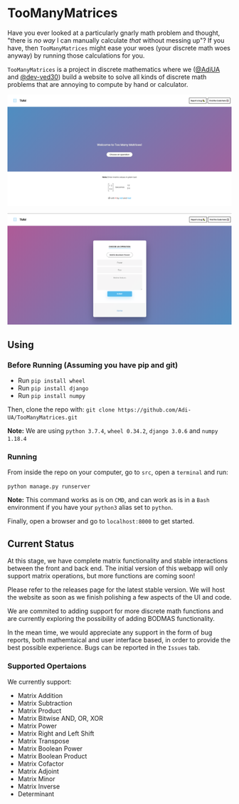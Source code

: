 # TooManyMatrices

Have you ever looked at a particularly gnarly math problem and thought, "there is _no way_ I can manually calculate _that_ without messing up"? If you have, then `TooManyMatrices` might ease your woes (your discrete math woes anyway) by running those calculations for you.

`TooManyMatrices` is a project in discrete mathematics where we ([@AdiUA](https://github.com/Adi-UA) and [@dev-ved30](https://github.com/dev-ved30)) build a website to solve all kinds of discrete math problems that are annoying to compute by hand or calculator.

![](images/Homepage.png)

![](images/operation.png)

## Using 

### Before Running (Assuming you have pip and git)
* Run `pip install wheel`
* Run `pip install django`
* Run `pip install numpy`

Then, clone the repo with: `git clone https://github.com/Adi-UA/TooManyMatrices.git`

**Note:** We are using `python 3.7.4`, `wheel 0.34.2`, `django 3.0.6` and `numpy 1.18.4`

### Running 

From inside the repo on your computer, go to `src`, open a `terminal` and run:

`python manage.py runserver`

**Note:** This command works as is on `CMD`, and can work as is in a `Bash` environment if you have your `python3` alias set to `python`.

Finally, open a browser and go to `localhost:8000` to get started.

## Current Status

At this stage, we have complete matrix functionality and stable interactions between the front and back end. The initial version of this webapp will only support matrix operations, but more functions are coming soon! 

Please refer to the releases page for the latest stable version. We will host the website as soon as we finish polishing a few aspects of the UI and code.

We are commited to adding support for more discrete math functions and are currently exploring the possibility of adding BODMAS functionality. 

In the mean time, we would appreciate any support in the form of bug reports, both mathemtaical and user interface based, in order to provide the best possible experience. Bugs can be reported in the `Issues` tab.

### Supported Opertaions
We currently support:
* Matrix Addition
* Matrix Subtraction
* Matrix Product
* Matrix Bitwise AND, OR, XOR
* Matrix Power
* Matrix Right and Left Shift
* Matrix Transpose
* Matrix Boolean Power
* Matrix Boolean Product
* Matrix Cofactor
* Matrix Adjoint
* Matrix Minor
* Matrix Inverse
* Determinant
